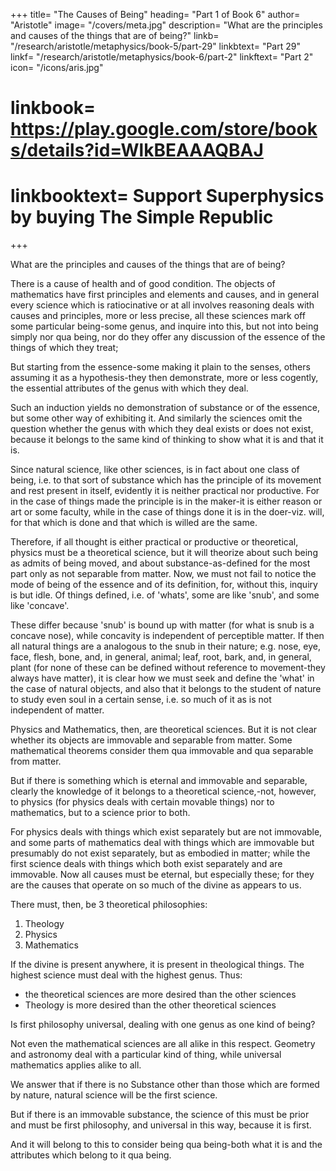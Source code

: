 +++
title= "The Causes of Being"
heading= "Part 1 of Book 6"
author= "Aristotle"
image= "/covers/meta.jpg"
description= "What are the principles and causes of the things that are of being?"
linkb= "/research/aristotle/metaphysics/book-5/part-29"
linkbtext= "Part 29"
linkf= "/research/aristotle/metaphysics/book-6/part-2"
linkftext= "Part 2"
icon= "/icons/aris.jpg"
# linkbook= https://play.google.com/store/books/details?id=WlkBEAAAQBAJ
# linkbooktext= Support Superphysics by buying The Simple Republic
+++

What are the principles and causes of the things that are of being? 

There is a cause of health and of good condition. The objects of mathematics have first principles and elements and causes, and in general every science which is ratiocinative or at all involves reasoning deals with causes and principles, more or less precise, all these sciences mark off some particular being-some genus, and inquire into this, but not into being simply nor qua being, nor do they offer any discussion of the essence of the things of which they treat; 

But starting from the essence-some making it plain to the senses, others assuming it as a hypothesis-they then demonstrate, more or less cogently, the essential attributes of the genus with which they deal. 

Such an induction yields no demonstration of substance or of the essence, but some other way of exhibiting it. And similarly the sciences omit the question whether the genus with which they deal exists or does not exist, because it belongs to the same kind of thinking to show what it is and that it is.

Since natural science, like other sciences, is in fact about one class of being, i.e. to that sort of substance which has the principle of its movement and rest present in itself, evidently it is neither practical nor productive. For in the case of things made the principle is in the maker-it is either reason or art or some faculty, while in the case of things done it is in the doer-viz. will, for that which is done and that which is willed are the same. 

Therefore, if all thought is either practical or productive or theoretical, physics must be a theoretical science, but it will theorize about such being as admits of being moved, and about substance-as-defined for the most part only as not separable from matter. Now, we must not fail to notice the mode of being of the essence and of its definition, for, without this, inquiry is but idle. Of things defined, i.e. of 'whats', some are like 'snub', and some like 'concave'.

These differ because 'snub' is bound up with matter (for what is snub is a concave nose), while concavity is independent of perceptible matter. If then all natural things are a analogous to the snub in their nature; e.g. nose, eye, face, flesh, bone, and, in general, animal; leaf, root, bark, and, in general, plant (for none of these can be defined without reference to movement-they always have matter), it is clear how we must seek and define the 'what' in the case of natural objects, and also that it belongs to the student of nature to study even soul in a certain sense, i.e. so much of it as is not independent of matter.

Physics and Mathematics, then, are theoretical sciences.  But it is not clear whether its objects are immovable and separable from matter. Some mathematical theorems consider them qua immovable and qua separable from matter. 

But if there is something which is eternal and immovable and separable, clearly the knowledge of it belongs to a theoretical science,-not, however, to physics (for physics deals with certain movable things) nor to mathematics, but to a science prior to both. 

For physics deals with things which exist separately but are not immovable, and some parts of mathematics deal with things which are immovable but presumably do not exist separately, but as embodied in matter; while the first science deals with things which both exist separately and are immovable. Now all causes must be eternal, but especially these; for they are the causes that operate on so much of the divine as appears to us. 

There must, then, be 3 theoretical philosophies:

1. Theology
2. Physics
3. Mathematics

If the divine is present anywhere, it is present in theological things. The highest science must deal with the highest genus. Thus:
- the theoretical sciences are more desired than the other sciences
- Theology is more desired than the other theoretical sciences

Is first philosophy universal, dealing with one genus as one kind of being?

Not even the mathematical sciences are all alike in this respect. Geometry and astronomy deal with a particular kind of thing, while universal mathematics applies alike to all. 

We answer that if there is no Substance other than those which are formed by nature, natural science will be the first science. 

But if there is an immovable substance, the science of this must be prior and must be first philosophy, and universal in this way, because it is first.

And it will belong to this to consider being qua being-both what it is and the attributes which belong to it qua being.

